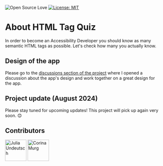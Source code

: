 ![Open Source Love](https://img.shields.io/badge/open%20soure-%F0%9F%92%9F-blueviolet?style=flat-square)
[![License: MIT](https://img.shields.io/badge/License-MIT-green.svg)](https://opensource.org/licenses/MIT)

# About HTML Tag Quiz

In order to become an Accessibility Developer you should know as many semantic HTML tags as possible. Let's check how many you actually know.

## Design of the app

Please go to the <a href="https://github.com/YurisCodingClub/html-tag-quiz/discussions/">discussions section of the project</a> where I opened a discussion about the app's design and work together on a great design for the app.

## Project update (August 2024)
Please stay tuned for upcoming updates! This project will pick up again very soon. 😊

## Contributors

[//]: contributor-faces

<a href="https://github.com/YuriDevAT"><img src="https://avatars.githubusercontent.com/u/54622834?v=4" title="Julia Undeutsch" width="70" height="70"></a>
<a href="https://github.com/CorinaMurg"><img src="https://avatars.githubusercontent.com/u/115652409?v=4" title="Corina Murg" width="70" height="70"></a>

[//]: contributor-faces

